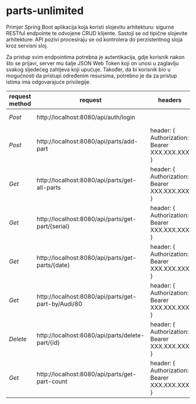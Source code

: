 # parts-unlimited
Primjer Spring Boot aplikacija koja koristi slojevitu arhitekturu: sigurne RESTful endpointe te odvojene CRUD klijente. Sastoji se od tipične slojevite arhitekture: API pozivi procesiraju se od kontrolera do perzistentnog sloja kroz servisni sloj.

Za pristup svim endpointima potrebna je autentikacija, gdje korisnik nakon što se prijavi, server mu šalje JSON Web Token koji on unosi u zaglavlju svakog sljedećeg zahtjeva koji upućuje. Također, da bi korisnik bio u mogućnosti da pristupi određenim resursima, potrebno je da za pristup istima ima odgovarajuće privilegije.

request method | request | headers | request body | response |
------------ | -------------| -------------| -------------| -------------|
*Post* | http://localhost:8080/api/auth/login | | { "username":"warehouse","password":"skladiste"} |
*Post* | http://localhost:8080/api/parts/add-part | header: { Authorization: Bearer XXX.XXX.XXX } | Request body: Part|
*Get* | http://localhost:8080/api/parts/get-all-parts | header: { Authorization: Bearer XXX.XXX.XXX } | |
*Get* | http://localhost:8080/api/parts/get-part/{serial} | header:  { Authorization: Bearer XXX.XXX.XXX } | |
*Get* | http://localhost:8080/api/parts/get-parts/{date} |  header:  { Authorization: Bearer XXX.XXX.XXX } | |
*Get* | http://localhost:8080/api/parts/get-part-by/Audi/80 | header:  { Authorization: Bearer XXX.XXX.XXX } | |
*Delete* | http://localhost:8080/api/parts/delete-part/{id} | header:  { Authorization: Bearer XXX.XXX.XXX } | |
*Get* | http://localhost:8080/api/parts/get-part-count |  header:  { Authorization: Bearer XXX.XXX.XXX } | |
